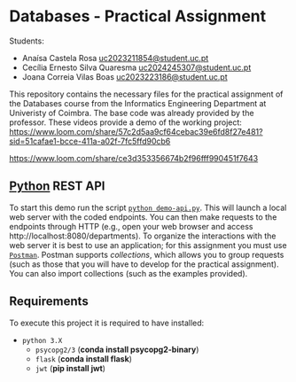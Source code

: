 # Databases - Practical Assignment

Students:
* Anaísa Castela Rosa uc2023211854@student.uc.pt
* Cecília Ernesto Silva Quaresma uc2024245307@student.uc.pt
* Joana Correia Vilas Boas uc2023223186@student.uc.pt

This repository contains the necessary files for the practical assignment of the Databases course from the Informatics Engineering Department at Univeristy of Coimbra. The base code was already provided by the professor. 
These videos provide a demo of the working project: https://www.loom.com/share/57c2d5aa9cf64cebac39e6fd8f27e481?sid=51cafae1-bcce-411a-a02f-7fc5ffd90cb6

https://www.loom.com/share/ce3d353356674b2f96fff990451f7643 


## [Python](python) REST API

To start this demo run the script [`python demo-api.py`](demo-api.py). This will launch a local web server with the coded endpoints. You can then make requests to the endpoints through HTTP (e.g., open your web browser and access http://localhost:8080/departments). To organize the interactions with the web server it is best to use an application; for this assignment you must use [`Postman`](https://www.postman.com/downloads/). Postman supports _collections_, which allows you to group requests (such as those that you will have to develop for the practical assignment). You can also import collections (such as the examples provided).




## Requirements

To execute this project it is required to have installed:

- `python 3.X`
  - `psycopg2/3` (**conda install psycopg2-binary**)
  - `flask` (**conda install flask**)
  - `jwt` (**pip install jwt**)


